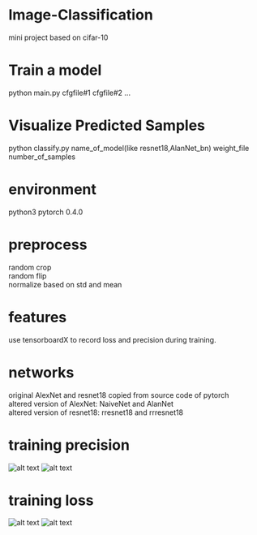 # Image-Classification
mini project based on cifar-10
# Train a model
python main.py cfgfile#1 cfgfile#2 ...
# Visualize Predicted Samples
python classify.py name_of_model(like resnet18,AlanNet_bn) weight_file number_of_samples 
# environment
python3 pytorch 0.4.0
# preprocess
random crop  
random flip  
normalize based on std and mean
# features
use tensorboardX to record loss and precision during training.
# networks
original AlexNet and resnet18 copied from source code of pytorch  
altered version of AlexNet: NaiveNet and AlanNet  
altered version of resnet18: rresnet18 and rrresnet18
# training precision
![alt text](https://github.com/Ela-Boska/Image-Classification/blob/master/statistic/pictures/precision.png)
![alt text](https://github.com/Ela-Boska/Image-Classification/blob/master/statistic/pictures/precision_number.png)
# training loss
![alt text](https://github.com/Ela-Boska/Image-Classification/blob/master/statistic/pictures/training_loss.png)
![alt text](https://github.com/Ela-Boska/Image-Classification/blob/master/statistic/pictures/training_loss_number.png)
